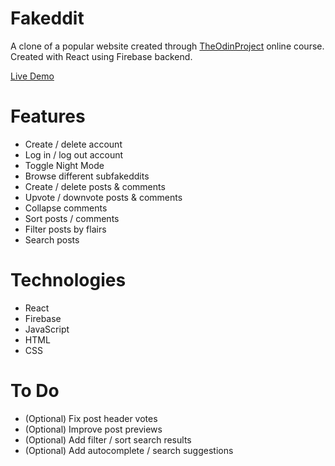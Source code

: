 # Fakeddit

A clone of a popular website created through [TheOdinProject](https://www.theodinproject.com) online course. Created with React using Firebase backend.

[Live Demo](https://redraptor10.github.io/fakeddit)

# Features

- Create / delete account
- Log in / log out account
- Toggle Night Mode
- Browse different subfakeddits
- Create / delete posts & comments
- Upvote / downvote posts & comments
- Collapse comments
- Sort posts / comments
- Filter posts by flairs
- Search posts

# Technologies

- React
- Firebase
- JavaScript
- HTML
- CSS

# To Do
- (Optional) Fix post header votes
- (Optional) Improve post previews
- (Optional) Add filter / sort search results
- (Optional) Add autocomplete / search suggestions